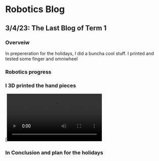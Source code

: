 # Robotics Blog 

## 3/4/23: The Last Blog of Term 1

### Overveiw

In prepereration for the holidays, I did a buncha cool stuff. I printed and tested some finger and omniwheel

### Robotics progress




### I 3D printed the hand pieces

[![Video](Images/IMG_0212.MOV)


### In Conclusion and plan for the holidays



